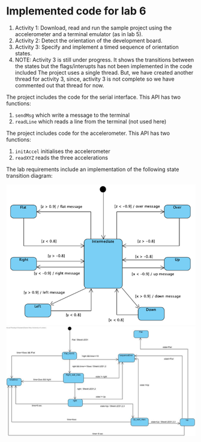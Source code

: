 # Implemented code for lab 6
1. Activity 1: Download, read and run the sample project using the accelerometer and a terminal emulator (as in lab 5).
2. Activity 2: Detect the orientation of the development board.
3. Activity 3: Specify and implement a timed sequence of orientation states.
4. NOTE: Activity 3 is still under progress. It shows the transitions between the states but the flags/interupts has not been implemented in the code included
The project uses a single thread. But, we have created another thread for activity 3, since, activity 3 is not complete so we have commented out that thread for now.

The project includes the code for the serial interface. This API has two functions:
   1. `sendMsg` which write a message to the terminal
   2. `readLine` which reads a line from the terminal (not used here)

The project includes code for the accelerometer. This API has two functions:
   1. `initAccel` initialises the accelerometer
   2. `readXYZ` reads the three accelerations

The lab requirements include an implementation of the following state transition diagram:

![state model for detecting orientation changes](STM-1.png)
![state model for detecting orientation changes](act3.jpg)
